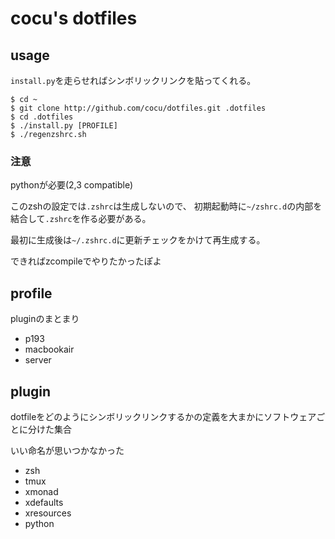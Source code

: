 cocu's dotfiles
==============

usage
-----

`install.py`を走らせればシンボリックリンクを貼ってくれる。

```
$ cd ~
$ git clone http://github.com/cocu/dotfiles.git .dotfiles
$ cd .dotfiles
$ ./install.py [PROFILE]
$ ./regenzshrc.sh
```

### 注意
pythonが必要(2,3 compatible)

このzshの設定では`.zshrc`は生成しないので、
初期起動時に`~/zshrc.d`の内部を結合して`.zshrc`を作る必要がある。

最初に生成後は`~/.zshrc.d`に更新チェックをかけて再生成する。

できればzcompileでやりたかったぽよ

profile
--------

pluginのまとまり

* p193
* macbookair
* server


plugin
-------

dotfileをどのようにシンボリックリンクするかの定義を大まかにソフトウェアごとに分けた集合

いい命名が思いつかなかった

* zsh
* tmux
* xmonad
* xdefaults
* xresources
* python
